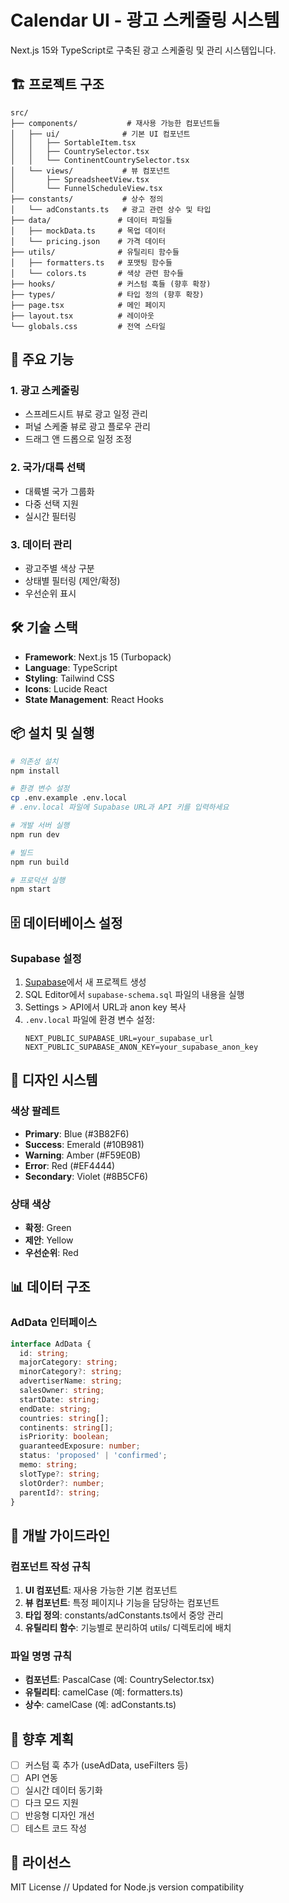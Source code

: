 # Calendar UI - 광고 스케줄링 시스템

Next.js 15와 TypeScript로 구축된 광고 스케줄링 및 관리 시스템입니다.

## 🏗️ 프로젝트 구조

```
src/
├── components/           # 재사용 가능한 컴포넌트들
│   ├── ui/              # 기본 UI 컴포넌트
│   │   ├── SortableItem.tsx
│   │   ├── CountrySelector.tsx
│   │   └── ContinentCountrySelector.tsx
│   └── views/           # 뷰 컴포넌트
│       ├── SpreadsheetView.tsx
│       └── FunnelScheduleView.tsx
├── constants/           # 상수 정의
│   └── adConstants.ts   # 광고 관련 상수 및 타입
├── data/               # 데이터 파일들
│   ├── mockData.ts     # 목업 데이터
│   └── pricing.json    # 가격 데이터
├── utils/              # 유틸리티 함수들
│   ├── formatters.ts   # 포맷팅 함수들
│   └── colors.ts       # 색상 관련 함수들
├── hooks/              # 커스텀 훅들 (향후 확장)
├── types/              # 타입 정의 (향후 확장)
├── page.tsx            # 메인 페이지
├── layout.tsx          # 레이아웃
└── globals.css         # 전역 스타일
```

## 🚀 주요 기능

### 1. 광고 스케줄링
- 스프레드시트 뷰로 광고 일정 관리
- 퍼널 스케줄 뷰로 광고 플로우 관리
- 드래그 앤 드롭으로 일정 조정

### 2. 국가/대륙 선택
- 대륙별 국가 그룹화
- 다중 선택 지원
- 실시간 필터링

### 3. 데이터 관리
- 광고주별 색상 구분
- 상태별 필터링 (제안/확정)
- 우선순위 표시

## 🛠️ 기술 스택

- **Framework**: Next.js 15 (Turbopack)
- **Language**: TypeScript
- **Styling**: Tailwind CSS
- **Icons**: Lucide React
- **State Management**: React Hooks

## 📦 설치 및 실행

```bash
# 의존성 설치
npm install

# 환경 변수 설정
cp .env.example .env.local
# .env.local 파일에 Supabase URL과 API 키를 입력하세요

# 개발 서버 실행
npm run dev

# 빌드
npm run build

# 프로덕션 실행
npm start
```

## 🗄️ 데이터베이스 설정

### Supabase 설정
1. [Supabase](https://supabase.com)에서 새 프로젝트 생성
2. SQL Editor에서 `supabase-schema.sql` 파일의 내용을 실행
3. Settings > API에서 URL과 anon key 복사
4. `.env.local` 파일에 환경 변수 설정:
   ```
   NEXT_PUBLIC_SUPABASE_URL=your_supabase_url
   NEXT_PUBLIC_SUPABASE_ANON_KEY=your_supabase_anon_key
   ```

## 🎨 디자인 시스템

### 색상 팔레트
- **Primary**: Blue (#3B82F6)
- **Success**: Emerald (#10B981)
- **Warning**: Amber (#F59E0B)
- **Error**: Red (#EF4444)
- **Secondary**: Violet (#8B5CF6)

### 상태 색상
- **확정**: Green
- **제안**: Yellow
- **우선순위**: Red

## 📊 데이터 구조

### AdData 인터페이스
```typescript
interface AdData {
  id: string;
  majorCategory: string;
  minorCategory?: string;
  advertiserName: string;
  salesOwner: string;
  startDate: string;
  endDate: string;
  countries: string[];
  continents: string[];
  isPriority: boolean;
  guaranteedExposure: number;
  status: 'proposed' | 'confirmed';
  memo: string;
  slotType?: string;
  slotOrder?: number;
  parentId?: string;
}
```

## 🔧 개발 가이드라인

### 컴포넌트 작성 규칙
1. **UI 컴포넌트**: 재사용 가능한 기본 컴포넌트
2. **뷰 컴포넌트**: 특정 페이지나 기능을 담당하는 컴포넌트
3. **타입 정의**: constants/adConstants.ts에서 중앙 관리
4. **유틸리티 함수**: 기능별로 분리하여 utils/ 디렉토리에 배치

### 파일 명명 규칙
- **컴포넌트**: PascalCase (예: CountrySelector.tsx)
- **유틸리티**: camelCase (예: formatters.ts)
- **상수**: camelCase (예: adConstants.ts)

## 🚀 향후 계획

- [ ] 커스텀 훅 추가 (useAdData, useFilters 등)
- [ ] API 연동
- [ ] 실시간 데이터 동기화
- [ ] 다크 모드 지원
- [ ] 반응형 디자인 개선
- [ ] 테스트 코드 작성

## 📝 라이선스

MIT License
// Updated for Node.js version compatibility
